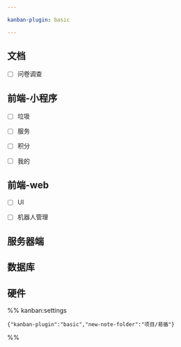 ```yaml
---

kanban-plugin: basic

---
```


## 文档

- [ ] 问卷调查


## 前端-小程序

- [ ] 垃圾
- [ ] 服务
- [ ] 积分
- [ ] 我的


## 前端-web

- [ ] UI
- [ ] 机器人管理


## 服务器端



## 数据库



## 硬件





%% kanban:settings
```
{"kanban-plugin":"basic","new-note-folder":"项目/易循"}
```
%%